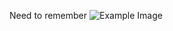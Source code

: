 Need to remember
![Example Image](https://drive.google.com/uc?id=1qXgiljvzJjVR1E9lIIu_jcAKcDy9Mcub)
